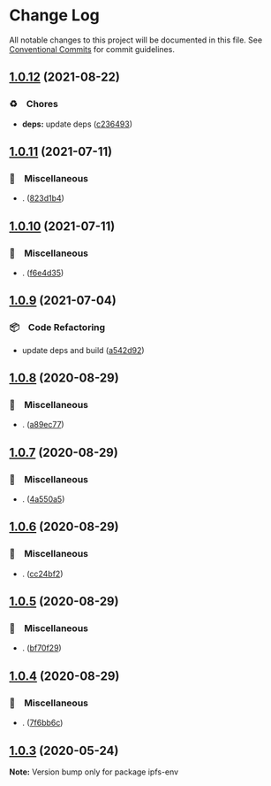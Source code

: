 # Change Log

All notable changes to this project will be documented in this file.
See [Conventional Commits](https://conventionalcommits.org) for commit guidelines.

## [1.0.12](https://github.com/bluelovers/ws-ipfs/compare/ipfs-env@1.0.11...ipfs-env@1.0.12) (2021-08-22)


### ♻️　Chores

* **deps:** update deps ([c236493](https://github.com/bluelovers/ws-ipfs/commit/c236493e8eb6014e3c2265492262cce1ac9c400c))





## [1.0.11](https://github.com/bluelovers/ws-ipfs/compare/ipfs-env@1.0.10...ipfs-env@1.0.11) (2021-07-11)


### 🔖　Miscellaneous

* . ([823d1b4](https://github.com/bluelovers/ws-ipfs/commit/823d1b4add2fb35bc228e738708fad903ea29df1))





## [1.0.10](https://github.com/bluelovers/ws-ipfs/compare/ipfs-env@1.0.9...ipfs-env@1.0.10) (2021-07-11)


### 🔖　Miscellaneous

* . ([f6e4d35](https://github.com/bluelovers/ws-ipfs/commit/f6e4d357a7c796c00ea915038c4b4fdb7270e9dc))





## [1.0.9](https://github.com/bluelovers/ws-ipfs/compare/ipfs-env@1.0.8...ipfs-env@1.0.9) (2021-07-04)


### 📦　Code Refactoring

* update deps and build ([a542d92](https://github.com/bluelovers/ws-ipfs/commit/a542d92420faef55f6879fedc07d563f21db03a7))





## [1.0.8](https://github.com/bluelovers/ws-ipfs/compare/ipfs-env@1.0.7...ipfs-env@1.0.8) (2020-08-29)


### 🔖　Miscellaneous

* . ([a89ec77](https://github.com/bluelovers/ws-ipfs/commit/a89ec77c79a26768acfede82c769a6a792eee25b))





## [1.0.7](https://github.com/bluelovers/ws-ipfs/compare/ipfs-env@1.0.6...ipfs-env@1.0.7) (2020-08-29)


### 🔖　Miscellaneous

* . ([4a550a5](https://github.com/bluelovers/ws-ipfs/commit/4a550a55ccd04d245d5935914d091a879986a8f2))





## [1.0.6](https://github.com/bluelovers/ws-ipfs/compare/ipfs-env@1.0.5...ipfs-env@1.0.6) (2020-08-29)


### 🔖　Miscellaneous

* . ([cc24bf2](https://github.com/bluelovers/ws-ipfs/commit/cc24bf22e5f25f217df7c54b8671a476e5da575d))





## [1.0.5](https://github.com/bluelovers/ws-ipfs/compare/ipfs-env@1.0.4...ipfs-env@1.0.5) (2020-08-29)


### 🔖　Miscellaneous

* . ([bf70f29](https://github.com/bluelovers/ws-ipfs/commit/bf70f298426c11645d5343255656fa72e0cae844))





## [1.0.4](https://github.com/bluelovers/ws-ipfs/compare/ipfs-env@1.0.3...ipfs-env@1.0.4) (2020-08-29)


### 🔖　Miscellaneous

* . ([7f6bb6c](https://github.com/bluelovers/ws-ipfs/commit/7f6bb6cd74218ac982fbdbb0426853b512e8211e))





## [1.0.3](https://github.com/bluelovers/ws-ipfs/compare/ipfs-env@1.0.2...ipfs-env@1.0.3) (2020-05-24)

**Note:** Version bump only for package ipfs-env
